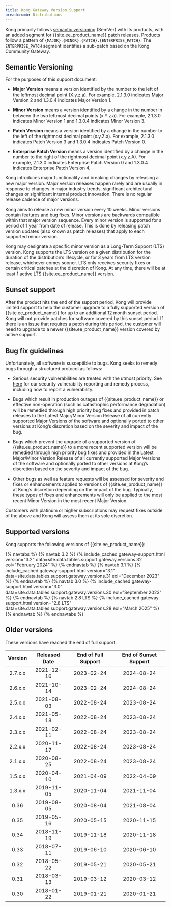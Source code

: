 ```yaml
---
title: Kong Gateway Version Support
breadcrumb: Distributions
---
```


Kong primarily follows [semantic versioning](https://semver.org/) (SemVer) with its products, with an added segment for {{site.ee_product_name}} patch releases. Products follow a pattern of `{MAJOR}.{MINOR}.{PATCH}.{ENTERPRISE_PATCH}`. The `ENTERPRISE_PATCH` segment identifies a sub-patch based on the Kong Community Gateway. 

## Semantic Versioning

For the purposes of this support document:

* **Major Version** means a version identified by the number to the left of the leftmost decimal point (X.y.z.a). For example, 2.1.3.0 indicates Major Version 2 and 1.3.0.4 indicates Major Version 1.

* **Minor Version** means a version identified by a change in the number in between the two leftmost decimal points (x.Y.z.a). For example, 2.1.3.0 indicates Minor Version 1 and 1.3.0.4 indicates Minor Version 3.

* **Patch Version** means a version identified by a change in the number to the left of the rightmost decimal point (x.y.Z.a). For example, 2.1.3.0 indicates Patch Version 3 and 1.3.0.4 indicates Patch Version 0.

* **Enterprise Patch Version** means a version identified by a change in the number to the right of the rightmost decimal point (x.y.z.A). For example, 2.1.3.0 indicates Enterprise Patch Version 0 and 1.3.0.4 indicates Enterprise Patch Version 4.

Kong introduces major functionality and breaking changes by releasing a new major version. Major version releases happen rarely and are usually in response to changes in major industry trends, significant architectural changes or significant internal product innovation. There is no regular release cadence of major versions.

Kong aims to release a new minor version every 10 weeks. Minor versions contain features and bug fixes. Minor versions are backwards compatible within that major version sequence.  Every minor version is supported for a period of 1 year from date of release. This is done by releasing patch version updates (also known as patch releases) that apply to each supported minor version.

Kong may designate a specific minor version as a Long-Term Support (LTS) version. Kong supports the LTS version on a given distribution for the duration of the distribution’s lifecycle, or for 3 years from LTS version release, whichever comes sooner. LTS only receives security fixes or certain critical patches at the discretion of Kong. At any time, there will be at least 1 active LTS {{site.ee_product_name}} version.


## Sunset support
After the product hits the end of the support period, Kong will provide limited support to help the customer upgrade to a fully supported version of {{site.ee_product_name}} for up to an additional 12 month sunset period. Kong will not provide patches for software covered by this sunset period. If there is an issue that requires a patch during this period, the customer will need to upgrade to a newer {{site.ee_product_name}} version covered by active support.

## Bug fix guidelines
Unfortunately, all software is susceptible to bugs. Kong seeks to remedy bugs through a structured protocol as follows:

* Serious security vulnerabilities are treated with the utmost priority. See [here](/gateway/latest/production/security-update-process/) for our security vulnerability reporting and remedy process, including how to report a vulnerability.

* Bugs which result in production outages of {{site.ee_product_name}} or effective non-operation (such as catastrophic performance degradation) will be remedied through high priority bug fixes and provided in patch releases to the Latest Major/Minor Version Release of all currently supported Major Versions of the software and optionally ported to other versions at Kong’s discretion based on the severity and impact of the bug.

* Bugs which prevent the upgrade of a supported version of {{site.ee_product_name}} to a more recent supported version will be remedied through high priority bug fixes and provided in the Latest Major/Minor Version Release of all currently supported Major Versions of the software and optionally ported to other versions at Kong’s discretion based on the severity and impact of the bug.

* Other bugs as well as feature requests will be assessed for severity and fixes or enhancements applied to versions of {{site.ee_product_name}} at Kong’s discretion depending on the impact of the bug. Typically, these types of fixes and enhancements will only be applied to the most recent Minor Version in the most recent Major Version.

Customers with platinum or higher subscriptions may request fixes outside of the above and Kong will assess them at its sole discretion.

## Supported versions

Kong supports the following versions of {{site.ee_product_name}}: 

{% navtabs %}
  {% navtab 3.2 %}
    {% include_cached gateway-support.html version="3.2" data=site.data.tables.support.gateway.versions.32 eol="February 2024" %}
  {% endnavtab %}
  {% navtab 3.1 %}
    {% include_cached gateway-support.html version="3.1" data=site.data.tables.support.gateway.versions.31 eol="December 2023" %}
  {% endnavtab %}
  {% navtab 3.0 %}
    {% include_cached gateway-support.html version="3.0" data=site.data.tables.support.gateway.versions.30 eol="September 2023" %}
  {% endnavtab %}
  {% navtab 2.8 LTS %}
    {% include_cached gateway-support.html version="2.8 LTS" data=site.data.tables.support.gateway.versions.28  eol="March 2025" %}
  {% endnavtab %}
{% endnavtabs %}

## Older versions

These versions have reached the end of full support.

| Version  | Released Date | End of Full Support | End of Sunset Support |
|:--------:|:-------------:|:-------------------:|:---------------------:|
|  2.7.x.x |  2021-12-16   |     2023-02-24      |      2024-08-24       |
|  2.6.x.x |  2021-10-14   |     2023-02-24      |      2024-08-24       |
|  2.5.x.x |  2021-08-03   |     2022-08-24      |      2023-08-24       |
|  2.4.x.x |  2021-05-18   |     2022-08-24      |      2023-08-24       |  
|  2.3.x.x |  2021-02-11   |     2022-08-24      |      2023-08-24       |
|  2.2.x.x |  2020-11-17   |     2022-08-24      |      2023-08-24       |
|  2.1.x.x |  2020-08-25   |     2022-08-24      |      2023-08-24       |
|  1.5.x.x |  2020-04-10   |     2021-04-09      |      2022-04-09       |
|  1.3.x.x |  2019-11-05   |     2020-11-04      |      2021-11-04       |
|   0.36   |  2019-08-05   |     2020-08-04      |      2021-08-04       |
|   0.35   |  2019-05-16   |     2020-05-15      |      2020-11-15       |
|   0.34   |  2018-11-19   |     2019-11-18      |      2020-11-18       |
|   0.33   |  2018-07-11   |     2019-06-10      |      2020-06-10       |
|   0.32   |  2018-05-22   |     2019-05-21      |      2020-05-21       |
|   0.31   |  2018-03-13   |     2019-03-12      |      2020-03-12       |
|   0.30   |  2018-01-22   |     2019-01-21      |      2020-01-21       |

